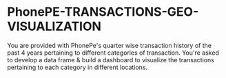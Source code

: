 # PhonePE-TRANSACTIONS-GEO-VISUALIZATION
You are provided with PhonePe's quarter wise transaction history of the past 4 years pertaining to different categories of transaction. You're asked to develop a data frame &amp; build a dashboard to visualize the transactions pertaining to each category in different locations.

